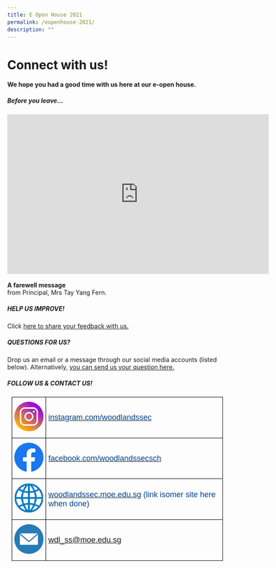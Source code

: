 ```yaml
---
title: E Open House 2021
permalink: /eopenhouse-2021/
description: ""
---
```

# Connect with us!

#### We hope you had a good time with us here at our e-open house.

##### Before you leave...

<center><iframe width="600" height="366" src="https://www.youtube.com/embed/-fkC4_q6624" title="Before you leave our E-Open House" frameborder="0" allow="accelerometer; autoplay; clipboard-write; encrypted-media; gyroscope; picture-in-picture" allowfullscreen></iframe></center>

**A farewell message**  
from Principal, Mrs Tay Yang Fern.

##### HELP US IMPROVE!

Click [here to share your feedback with us.](https://form.gov.sg/5face73730a26200119c7dc1)

##### QUESTIONS FOR US?

Drop us an email or a message through our social media accounts (listed below). Alternatively, [you can send us your question here.](https://form.gov.sg/5facf069ed316b001135e03d)

##### FOLLOW US & CONTACT US!

<style type="text/css">
.tg  {border-collapse:collapse;border-spacing:0;margin:0px auto;}
.tg td{border-color:black;border-style:solid;border-width:1px;font-family:Arial, sans-serif;font-size:14px;
  overflow:hidden;padding:10px 5px;word-break:normal;}
.tg th{border-color:black;border-style:solid;border-width:1px;font-family:Arial, sans-serif;font-size:14px;
  font-weight:normal;overflow:hidden;padding:10px 5px;word-break:normal;}
.tg .tg-nx8p{font-size:18px;text-align:left;vertical-align:top}
.tg .tg-wzrl{color:#034289;font-size:18px;text-align:left;vertical-align:middle}
</style>
<table class="tg" style="undefined;table-layout: fixed; width: 485px">
<colgroup>
<col style="width: 79px">
<col style="width: 406px">
</colgroup>
<tbody>
  <tr>
    <td class="tg-nx8p"><a href = "https://www.instagram.com/woodlandssec" target = "_self"> 
          <img src="/images/instagram.jpeg" 
     style="width:100%"></a></td>
    <td class="tg-wzrl"><a href="https://www.instagram.com/woodlandssec" target="_blank" rel="noopener noreferrer"><span style="font-weight:400;font-style:normal;text-decoration:none;color:#034289">instagram.com/woodlandssec</span></a></td>
  </tr>
  <tr>
    <td class="tg-nx8p"><a href = "https://www.facebook.com/woodlandssecsch" target = "_self"> 
          <img src="/images/facebook.jpeg" 
     style="width:100%"></a></td>
    <td class="tg-wzrl"><a href="https://www.facebook.com/woodlandssecsch" target="_blank" rel="noopener noreferrer"><span style="font-weight:400;font-style:normal;text-decoration:none;color:#034289">facebook.com/woodlandssecsch</span></a></td>
  </tr>
  <tr>
    <td class="tg-nx8p"><a href = "LINKHERE" target = "_self"> 
          <img src="/images/website.gif" 
     style="width:100%"></a></td>
    <td class="tg-wzrl"><a href="https://woodlandssec.moe.edu.sg/" target="_blank" rel="noopener noreferrer"><span style="font-weight:400;font-style:normal;text-decoration:none;color:#034289">woodlandssec.moe.edu.sg</span></a> (link isomer site here when done)</td>
  </tr>
  <tr>
    <td class="tg-nx8p"><a href = "mailto:wdl_ss@moe.edu.sg" target = "_self"> 
          <img src="/images/email.jpeg" 
     style="width:100%"></a></td>
    <td class="tg-wzrl"><span style="font-weight:400;font-style:normal"><a href="mailto:wdl_ss@moe.edu.sg">wdl_ss@moe.edu.sg</a></span></td>
  </tr>
</tbody>
</table>